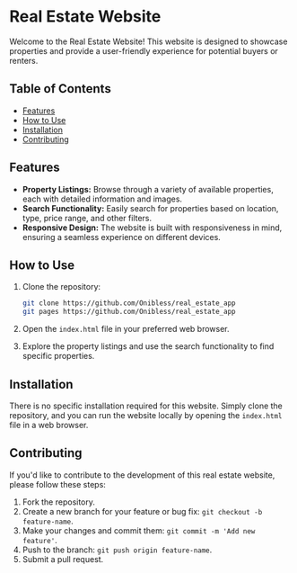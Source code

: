 
# Real Estate Website

Welcome to the Real Estate Website! This website is designed to showcase properties and provide a user-friendly experience for potential buyers or renters.

## Table of Contents

- [Features](#features)
- [How to Use](#how-to-use)
- [Installation](#installation)
- [Contributing](#contributing)


## Features

- **Property Listings:** Browse through a variety of available properties, each with detailed information and images.
- **Search Functionality:** Easily search for properties based on location, type, price range, and other filters.
- **Responsive Design:** The website is built with responsiveness in mind, ensuring a seamless experience on different devices.

## How to Use

1. Clone the repository:
    ```bash
    git clone https://github.com/Onibless/real_estate_app
    git pages https://github.com/Onibless/real_estate_app
    ```

2. Open the `index.html` file in your preferred web browser.

3. Explore the property listings and use the search functionality to find specific properties.

## Installation

There is no specific installation required for this website. Simply clone the repository, and you can run the website locally by opening the `index.html` file in a web browser.

## Contributing

If you'd like to contribute to the development of this real estate website, please follow these steps:

1. Fork the repository.
2. Create a new branch for your feature or bug fix: `git checkout -b feature-name`.
3. Make your changes and commit them: `git commit -m 'Add new feature'`.
4. Push to the branch: `git push origin feature-name`.
5. Submit a pull request.



